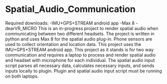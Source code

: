 # Spatial_Audio_Communication

Required downloads: 
-IMU+GPS+STREAM android app
-Max 8 
-dearVR_MICRO 
This is an in-progress project to render spatial audio when communicating between two different headsets. The project is written in python and uses Max 8 for the spatial audio plug-in. Phone sensors are used to collect orientation and location data. This project uses the IMU+GPS+STREAM android app. This project as it stands is for two way communication and requires a laptop to process and render spatial audio and headset with microphone for each individual. The spatial audio input script parses all necessary data, calculates necessary inputs, and sends inputs locally to plugin. Plugin and spatial audio input script must be running on both laptops.  
